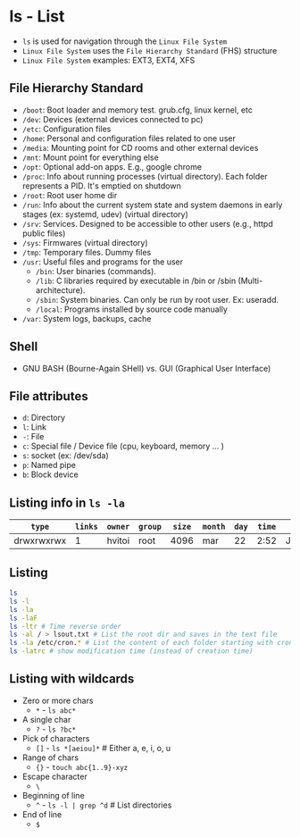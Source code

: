 # ls - List

- `ls` is used for navigation through the `Linux File System`
- `Linux File System` uses the `File Hierarchy Standard` (FHS) structure
- `Linux File System` examples: EXT3, EXT4, XFS

## File Hierarchy Standard

- `/boot`: Boot loader and memory test. grub.cfg, linux kernel, etc
- `/dev`: Devices (external devices connected to pc)
- `/etc`: Configuration files
- `/home`: Personal and configuration files related to one user
- `/media`: Mounting point for CD rooms and other external devices
- `/mnt`: Mount point for everything else
- `/opt`: Optional add-on apps. E.g., google chrome
- `/proc`: Info about running processes (virtual directory). Each folder represents a PID. It's emptied on shutdown
- `/root`: Root user home dir
- `/run`: Info about the current system state and system daemons in early stages (ex: systemd, udev) (virtual directory)
- `/srv`: Services. Designed to be accessible to other users (e.g., httpd public files)
- `/sys`: Firmwares (virtual directory)
- `/tmp`: Temporary files. Dummy files
- `/usr`: Useful files and programs for the user
  - `/bin`: User binaries (commands).
  - `/lib`: C libraries required by executable in /bin or /sbin (Multi-architecture).
  - `/sbin`: System binaries. Can only be run by root user. Ex: useradd.
  - `/local`: Programs installed by source code manually
- `/var`: System logs, backups, cache

## Shell

- GNU BASH (Bourne-Again SHell) vs. GUI (Graphical User Interface)

## File attributes

- `d`: Directory
- `l`: Link
- `-`: File
- `c`: Special file / Device file (cpu, keyboard, memory ... )
- `s`: socket (ex: /dev/sda)
- `p`: Named pipe
- `b`: Block device

## Listing info in `ls -la`

| `type`     | `links` | `owner` | `group` | `size` | `month` | `day` | `time` | `name`     |
| ---------- | ------- | ------- | ------- | ------ | ------- | ----- | ------ | ---------- |
| drwxrwxrwx | 1       | hvitoi  | root    | 4096   | mar     | 22    | 2:52   | Javascript |

## Listing

```sh
ls
ls -l
ls -la
ls -laF
ls -ltr # Time reverse order
ls -al / > lsout.txt # List the root dir and saves in the text file
ls -la /etc/cron.* # List the content of each folder starting with cron.
ls -latrc # show modification time (instead of creation time)
```

## Listing with wildcards

- Zero or more chars
  - `*` - `ls abc*`
- A single char
  - `?` - `ls ?bc*`
- Pick of characters
  - `[]` - `ls *[aeiou]*` # Either a, e, i, o, u
- Range of chars
  - `{}` - `touch abc{1..9}-xyz`
- Escape character
  - `\`
- Beginning of line
  - `^` - `ls -l | grep ^d` # List directories
- End of line
  - `$`
